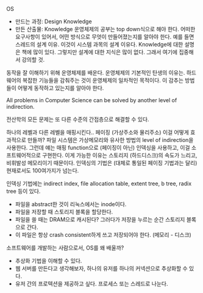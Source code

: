 <small></small>

OS
* 만드는 과정: Design Knowledge
* 만든 산출물: Knowledge
운영체제의 공부는 top down식으로 해야 한다. 어떠한 요구사항이 있어서, 어떤 방식으로 무엇이 만들어졌는지를 알아야 한다. 예를 들면 스레드의 설계 이유. 이것이 시스템 과목의 설계 이유다. Knowledge에 대한 설명은 책에 많이 있다. 그렇지만 설계에 대한 지식은 많이 없다. 그래서 여기에 집중해서 강의할 것.

동작을 잘 이해하기 위해 운영체제를 배운다. 운영체제의 기본적인 탄생의 이유는. 하드웨어의 복잡한 기능들을 감춰주는 것이 운영체제의 일차적인 목적이다. 이 감추는 방법들이 어떻게 동작하고 있는지를 알아야 한다.

All problems in Computer Science can be solved by another level of indirection.

전산학의 모든 문제는 또 다른 수준의 간접층으로 해결할 수 있다.

하나의 레벨과 다른 레벨을 매핑시킨다.. 페이징 (가상주소와 물리주소)
이걸 어떻게 효과적으로 만들까? 파일 시스템은 가상메모리와 유사한 방법의 level of indirection을 사용한다. 그런데 얘는 매핑 function으로 (페이징이 아닌) 인덱싱을 사용하고, 이걸 소프트웨어적으로 구현한다. 이게 가능한 이유는 스토리지 (하드디스크)의 속도가 느리고, 비휘발성 메모리이기 때문이다. 인덱싱의 기법은 (대체로 통일된 페이징 기법과는 달리) 현재로서도 100여가지가 넘는다.

인덱싱 기법에는 indirect index, file allocation table, extent tree, b tree, radix tree 등이 있다.
* 파일을 abstract한 것이 리눅스에서는 inode이다.
* 파일을 저장할 때 스토리지 블록을 할당한다.
* 파일을 쓸 때는 DRAM으로 캐시된다? 그러다가 저장을 누르는 순간 스토리지 블록으로 간다.
* 이 파일은 항상 crash consistent하게 쓰고 저장되어야 한다. (메모리 - 디스크)

소프트웨어를 개발하는 사람으로서, OS를 왜 배울까?
* 추상화 기법을 이해할 수 있다.
* 웹 서버를 만든다고 생각해보자, 하나의 유저를 하나의 커넥션으로 추상화할 수 있다.
* 유저 간의 프로텍션을 제공하고 싶다. 프로세스 또는 스레드로 나눈다.
